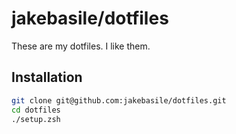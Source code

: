 # jakebasile/dotfiles

These are my dotfiles. I like them.

## Installation

```bash
git clone git@github.com:jakebasile/dotfiles.git
cd dotfiles
./setup.zsh
```

